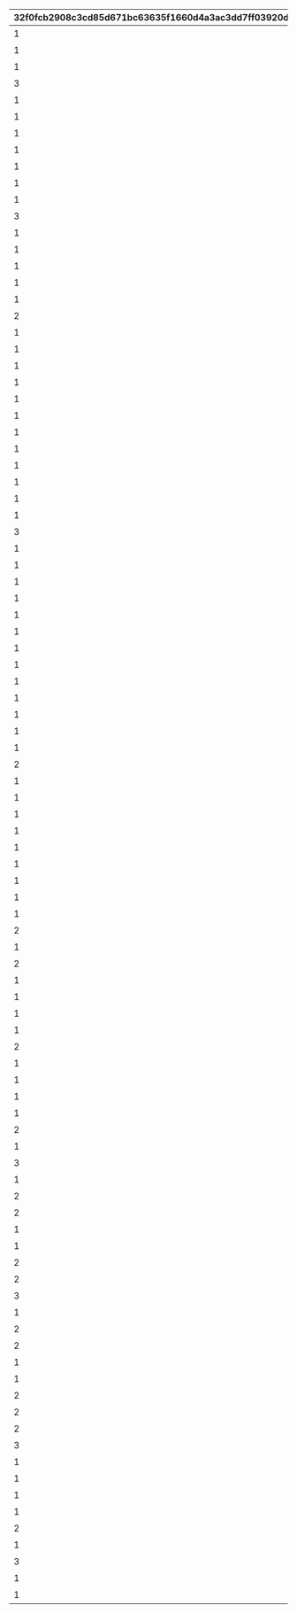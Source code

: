 |32f0fcb2908c3cd85d671bc63635f1660d4a3ac3dd7ff03920d04f922b2a424a|d843b01849a620b2be832c62bac60685195c100204ac704db7cff10722c46e1d|44cc7a20f2ca1ad8ccc0e728a22bd3cc3d6cca0238ec097716d1ce11b10c7a8d|a95fe8ff2bd0d8070af7a8d61944f80be9a9027543cc4ac0563a0ce854735737|7eb1623016c7a3f9fd46dc1693067db07240bdf121ae7f81a891b23554bd301d|
| --- | --- | --- | --- | --- |
|1|0|ひよっこ|1|26999|
|1|0|未熟者|2|26999|
|1|0|稚魚|3|26999|
|3|0|ビギナーランナー|4|26999|
|1|0|赤ちゃん|5|26999|
|1|0|ベイビー|6|26999|
|1|0|小物|7|26999|
|1|0|へっぽこ|8|26999|
|1|0|素人|9|26999|
|1|27000|小魚|10|33999|
|1|27000|初心者|11|33999|
|3|27000|エンジョイランナー|12|33999|
|1|27000|若輩者|13|33999|
|1|27000|ルーキー|14|33999|
|1|27000|ガール|15|33999|
|1|27000|注目株|16|33999|
|1|27000|原石|17|33999|
|2|27000|ニューホープ|18|33999|
|1|34000|探究者|19|50399|
|1|34000|暴れん坊|20|50399|
|1|34000|申し子|21|50399|
|1|34000|奇才|22|50399|
|1|34000|大物|23|50399|
|1|34000|麒麟児|24|50399|
|1|34000|ホープ|25|50399|
|1|34000|新星|26|50399|
|1|34000|逸材|27|50399|
|1|50400|マーメイド|28|59999|
|1|50400|先輩|29|59999|
|1|50400|中級者|30|59999|
|3|50400|ビーチフラッガー|31|59999|
|1|50400|魚|32|59999|
|1|50400|チーフ|33|59999|
|1|50400|キャプテン|34|59999|
|1|50400|一人前|35|59999|
|1|50400|セミプロ|36|59999|
|1|50400|大型新人|37|59999|
|1|60000|流れ星|38|69999|
|1|60000|先生|39|69999|
|1|60000|ドルフィン|40|69999|
|1|60000|職人|41|69999|
|1|60000|レーサー|42|69999|
|1|60000|トゥンヌス|43|69999|
|1|60000|中の中|44|69999|
|2|60000|ビッグネーム|45|69999|
|1|60000|異才|46|69999|
|1|60000|エリート|47|69999|
|1|60000|仕事人|48|69999|
|1|60000|玄人|49|69999|
|1|70000|オルカ|50|83999|
|1|70000|名人|51|83999|
|1|70000|魔術師|52|83999|
|1|70000|師匠|53|83999|
|1|70000|サブマリン|54|83999|
|2|70000|スプリンター|55|83999|
|1|70000|名手|56|83999|
|2|70000|エースランナー|57|83999|
|1|70000|プロ|58|83999|
|1|70000|看板選手|59|83999|
|1|70000|第一人者|60|83999|
|1|70000|ドン|61|83999|
|2|84000|スピードスター|62|99999|
|1|84000|豪傑|63|99999|
|1|84000|プリンセス|64|99999|
|1|84000|女神|65|99999|
|1|84000|マスター|66|99999|
|2|84000|ナンバーワン|67|99999|
|1|84000|寵児|68|99999|
|3|84000|ワイルドグリフォン|69|99999|
|1|84000|ワイバーン|70|99999|
|2|84000|エキスパート|71|99999|
|2|84000|トップランナー|72|99999|
|1|100000|韋駄天|73|119999|
|1|100000|クイーン|74|119999|
|2|100000|チャンピオン|75|119999|
|2|100000|天才ランナー|76|119999|
|3|100000|レコードホルダー|77|119999|
|1|100000|極致|78|119999|
|2|100000|ネプテリオン|79|119999|
|2|100000|シードレイク|80|119999|
|1|100000|女傑|81|119999|
|1|100000|革命家|82|119999|
|2|100000|ビッグスター|83|119999|
|2|120000|ファンタジスタ|84|999999|
|2|120000|スーパースター|85|999999|
|3|120000|ワールドチャンプ|86|999999|
|1|120000|レジェンド|87|999999|
|1|120000|超人|88|999999|
|1|120000|トルペドン|89|999999|
|1|120000|カルキノス|90|999999|
|2|120000|アクアリオス|91|999999|
|1|120000|至宝|92|999999|
|3|120000|グランドマスター|93|999999|
|1|120000|英雄|94|999999|
|1|120000|天下取り|95|999999|